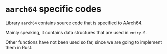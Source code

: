 # `aarch64` specific codes

Library `aarch64` contains source code that is specified to AArch64.

Mainly speaking, it contains data structures that are used in `entry.S`.

Other functions have not been used so far, since we are going to implement them in Rust.